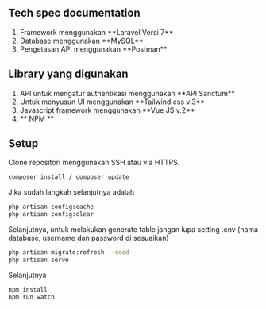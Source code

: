 ## Tech spec documentation ###
<ol>
  <li>Framework menggunakan **Laravel Versi 7**</li>
  <li>Database menggunakan **MySQL**</li>
  <li>Pengetasan API menggunakan **Postman**</li>
</ol>

## Library yang digunakan 
<ol>
  <li>API untuk mengatur authentikasi menggunakan **API Sanctum**</li>
  <li>Untuk menyusun UI menggunakan **Tailwind css v.3**</li>
  <li>Javascript framework menggunakan **Vue JS v.2**</li>
  <li>** NPM **</li>
</ol>

## Setup 
Clone repositori menggunakan SSH atau via HTTPS.

```bash
composer install / composer update
```

Jika sudah langkah selanjutnya adalah

```bash
php artisan config:cache
php artisan config:clear
```

Selanjutnya, untuk melakukan generate table jangan lupa setting .env (nama database, username dan password di sesuaikan)

```bash
php artisan migrate:refresh --seed
php artisan serve
```

Selanjutnya

```bash
npm install
npm run watch
```

<!-- This README would normally document whatever steps are necessary to get your application up and running.

### What is this repository for? ###

* Quick summary
* Version
* [Learn Markdown](https://bitbucket.org/tutorials/markdowndemo)

### How do I get set up? ###

* Summary of set up
* Configuration
* Dependencies
* Database configuration
* How to run tests
* Deployment instructions

### Contribution guidelines ###

* Writing tests
* Code review
* Other guidelines

### Who do I talk to? ###

* Repo owner or admin
* Other community or team contact -->